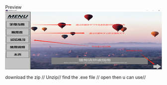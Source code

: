 Preview
![alt text](https://github.com/austin0072009/MMSPELL/blob/747e1767f389f6ed5badb0c2efadcfd27f10cb71/cbdd36488ce29e25677e8a740092b04.png)


download the zip //
Unzip//
find the .exe file //
open then u can use//
